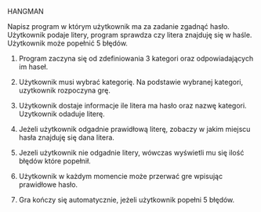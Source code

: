 HANGMAN

Napisz program w którym użytkownik ma za zadanie zgadnąć hasło. Użytkownik podaje litery, program sprawdza czy litera znajduję się w
haśle. Użytkownik może popełnić 5 błędów.

1. Program zaczyna się od zdefiniowania 3 kategori oraz odpowiadających im haseł.

2. Użytkownik musi wybrać kategorię. Na podstawie wybranej kategori, uzytkownik rozpoczyna grę.

3. Użytkownik dostaje informacje ile litera ma hasło oraz nazwę kategori. Uzytkownik odaduje literę.

4. Jeżeli użytkownik odgadnie prawidłową literę, zobaczy w jakim miejscu hasła znajduję się dana litera.

5. Jezeli użytkownik nie odgadnie litery, wówczas wyświetli mu się ilość błędów które popełnił.

6. Użytkownik w każdym momencie może przerwać gre wpisując prawidłowe hasło.

7. Gra kończy się automatycznie, jeżeli użytkownik popełni 5 błędów.
